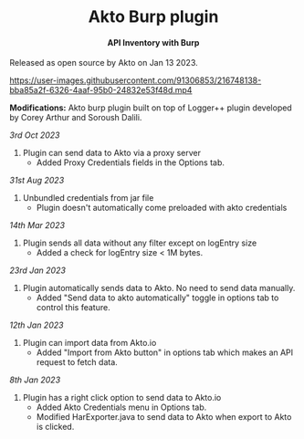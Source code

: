 <h1 align="center">Akto Burp plugin</h1>
<h4 align="center">API Inventory with Burp</h4>

Released as open source by Akto on Jan 13 2023.



https://user-images.githubusercontent.com/91306853/216748138-bba85a2f-6326-4aaf-95b0-24832e53f48d.mp4



<b>Modifications:</b>
Akto burp plugin built on top of Logger++ plugin developed by Corey Arthur and  Soroush Dalili.

*3rd Oct 2023*
1. Plugin can send data to Akto via a proxy server
     - Added Proxy Credentials fields in the Options tab.

*31st Aug 2023*
1. Unbundled credentials from jar file
    - Plugin doesn't automatically come preloaded with akto credentials

*14th Mar 2023*
1. Plugin sends all data without any filter except on logEntry size
     - Added a check for logEntry size < 1M bytes.

*23rd Jan 2023*
1. Plugin automatically sends data to Akto. No need to send data manually.
     - Added "Send data to akto automatically" toggle in options tab to control this feature.

*12th Jan 2023*
  1. Plugin can import data from Akto.io 
     - Added "Import from Akto button" in options tab which makes an API request to fetch data.
    
*8th Jan 2023*
  1. Plugin has a right click option to send data to Akto.io
     - Added Akto Credentials menu in Options tab.
     - Modified HarExporter.java to send data to Akto when export to Akto is clicked.
 

